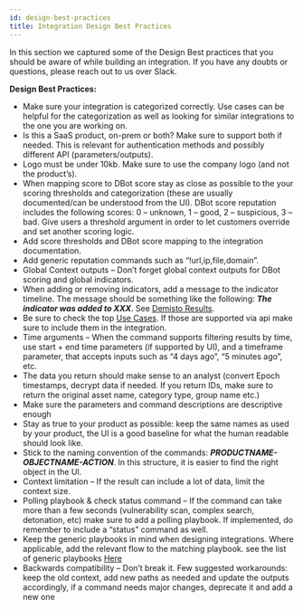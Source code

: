 ```yaml
---
id: design-best-practices
title: Integration Design Best Practices
---
```


In this section we captured some of the Design Best practices that you should be aware of while building an integration. If you have any doubts or questions, please reach out to us over Slack.

**Design Best Practices:**

- Make sure your integration is categorized correctly. Use cases can be helpful for the categorization as well as looking for similar integrations to the one you are working on.
- Is this a SaaS product, on-prem or both? Make sure to support both if needed. This is relevant for authentication methods and possibly different API (parameters/outputs).
- Logo must be under 10kb. Make sure to use the company logo (and not the product’s).
- When mapping score to DBot score stay as close as possible to the your scoring thresholds and categorization (these are usually documented/can be understood from the UI). DBot score reputation includes the following scores: 0 – unknown, 1 – good, 2 – suspicious, 3 – bad. Give users a threshold argument in order to let customers override and set another scoring logic.
- Add score thresholds and DBot score mapping to the integration documentation.
- Add generic reputation commands such as “!url,ip,file,domain”.
- Global Context outputs – Don’t forget global context outputs for DBot scoring and global indicators.
- When adding or removing indicators, add a message to the indicator timeline. The message should be something like the following: ***The indicator was added to XXX***. See [Demisto Results](../integrations/code-conventions#deprecated---demistoresults).
- Be sure to check the top [Use Cases](use-cases). If those are supported via api make sure to include them in the integration.
- Time arguments – When the command supports filtering results by time, use start + end time parameters (if supported by UI), and a timeframe parameter, that accepts inputs such as “4 days ago”, “5 minutes ago”, etc.
- The data you return should make sense to an analyst (convert Epoch timestamps, decrypt data if needed. If you return IDs, make sure to return the original asset name, category type, group name etc.)
- Make sure the parameters and command descriptions are descriptive enough
- Stay as true to your product as possible: keep the same names as used by your product, the UI is a good baseline for what the human readable should look like.
- Stick to the naming convention of the commands: ***PRODUCTNAME-OBJECTNAME-ACTION***. In this structure, it is easier to find the right object in the UI.
- Context limitation – If the result can include a lot of data, limit the context size.
- Polling playbook & check status command – If the command can take more than a few seconds (vulnerability scan, complex search, detonation, etc) make sure to add a polling playbook. If implemented, do remember to include a “status” command as well.
- Keep the generic playbooks in mind when designing integrations. Where applicable, add the relevant flow to the matching playbook. see the list of generic playbooks [Here](https://github.com/demisto/content/tree/master/Packs/CommonPlaybooks/Playbooks)
- Backwards compatibility – Don’t break it. Few suggested workarounds: keep the old context, add new paths as needed and update the outputs accordingly, if a command needs major changes, deprecate it and add a new one

